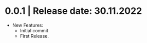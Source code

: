 0.0.1	|	Release date: **30.11.2022**
============================================
* New Features:
  - Initial commit
  - First Release.


